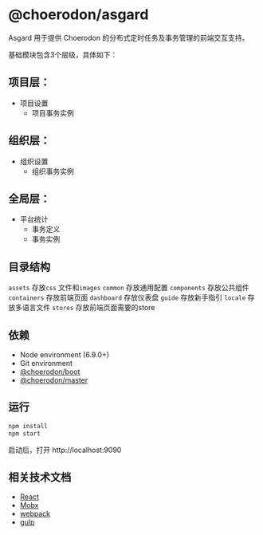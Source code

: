 # @choerodon/asgard

Asgard 用于提供 Choerodon 的分布式定时任务及事务管理的前端交互支持。

基础模块包含3个层级，具体如下：

## 项目层：

* 项目设置
    * 项目事务实例

## 组织层：

* 组织设置
    * 组织事务实例

## 全局层：

* 平台统计
    * 事务定义
    * 事务实例

    
   
## 目录结构

`assets` 存放`css` 文件和`images`
`common` 存放通用配置
`components` 存放公共组件
`containers` 存放前端页面
`dashboard` 存放仪表盘
`guide` 存放新手指引
`locale` 存放多语言文件
`stores` 存放前端页面需要的store

## 依赖

* Node environment (6.9.0+)
* Git environment
* [@choerodon/boot](https://github.com/choerodon/choerodon-front-boot)
* [@choerodon/master](https://github.com/choerodon/choerodon-front-master)

## 运行

``` bash
npm install
npm start
```

启动后，打开 http://localhost:9090

## 相关技术文档

* [React](https://reactjs.org)
* [Mobx](https://github.com/mobxjs/mobx)
* [webpack](https://webpack.docschina.org)
* [gulp](https://gulpjs.com)
